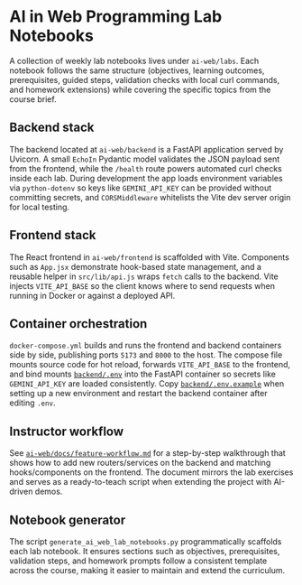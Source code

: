 # AI in Web Programming Lab Notebooks

A collection of weekly lab notebooks lives under `ai-web/labs`. Each notebook
follows the same structure (objectives, learning outcomes, prerequisites, guided
steps, validation checks with local curl commands, and homework extensions)
while covering the specific topics from the course brief.

## Backend stack

The backend located at `ai-web/backend` is a FastAPI application served by
Uvicorn. A small `EchoIn` Pydantic model validates the JSON payload sent from the
frontend, while the `/health` route powers automated curl checks inside each
lab. During development the app loads environment variables via `python-dotenv`
so keys like `GEMINI_API_KEY` can be provided without committing secrets, and
`CORSMiddleware` whitelists the Vite dev server origin for local testing.

## Frontend stack

The React frontend in `ai-web/frontend` is scaffolded with Vite. Components such
as `App.jsx` demonstrate hook-based state management, and a reusable helper in
`src/lib/api.js` wraps `fetch` calls to the backend. Vite injects `VITE_API_BASE`
so the client knows where to send requests when running in Docker or against a
deployed API.

## Container orchestration

`docker-compose.yml` builds and runs the frontend and backend containers side by
side, publishing ports `5173` and `8000` to the host. The compose file mounts
source code for hot reload, forwards `VITE_API_BASE` to the frontend, and bind
mounts [`backend/.env`](ai-web/backend/.env) into the FastAPI container so
secrets like `GEMINI_API_KEY` are loaded consistently. Copy
[`backend/.env.example`](ai-web/backend/.env.example) when setting up a new
environment and restart the backend container after editing `.env`.

## Instructor workflow

See [`ai-web/docs/feature-workflow.md`](ai-web/docs/feature-workflow.md) for a
step-by-step walkthrough that shows how to add new routers/services on the
backend and matching hooks/components on the frontend. The document mirrors the
lab exercises and serves as a ready-to-teach script when extending the project
with AI-driven demos.

## Notebook generator

The script `generate_ai_web_lab_notebooks.py` programmatically scaffolds each
lab notebook. It ensures sections such as objectives, prerequisites, validation
steps, and homework prompts follow a consistent template across the course,
making it easier to maintain and extend the curriculum.

